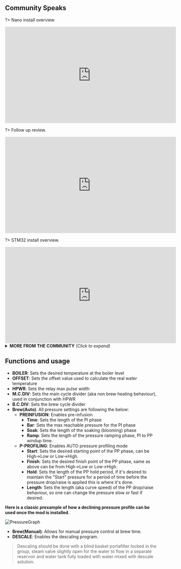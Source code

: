 ## Community Speaks

<!-- panels:start -->
<!-- div:left-panel -->
?> Nano install overview
<iframe width="560" height="315" src="https://www.youtube.com/embed/EJFadpL9aOE" title="GAGGIUINO BUILD LOG" frameborder="0" allow="accelerometer; autoplay; clipboard-write; encrypted-media; gyroscope; picture-in-picture" allowfullscreen></iframe>

<!-- div:right-panel -->

?> Follow up review.
<iframe width="560" height="315" src="https://www.youtube.com/embed/Dm1uVyiZOOE" title="GAGGIUINO BUILD LOG" frameborder="0" allow="accelerometer; autoplay; clipboard-write; encrypted-media; gyroscope; picture-in-picture" allowfullscreen></iframe>

<!-- panels:end -->

?> STM32 install overview.
<iframe width="560" height="315" src="https://www.youtube.com/embed/5-PWW3dbh1c" title="YouTube video player" frameborder="0" allow="accelerometer; autoplay; clipboard-write; encrypted-media; gyroscope; picture-in-picture" allowfullscreen></iframe>

<details>

<summary><b>MORE FROM THE COMMUNITY</b> <i>(Click to expand)</i></summary>

<iframe width="560" height="315" src="https://www.youtube.com/embed/MxPNQRCxQZc" title="GAGGIUINO Upgrade Show" frameborder="0" allow="accelerometer; autoplay; clipboard-write; encrypted-media; gyroscope; picture-in-picture" allowfullscreen></iframe>
</details>

<!-- panels:start -->
<!-- div:title-panel -->
## Functions and usage

 - **BOILER**: Sets the desired temperature at the boiler level
 - **OFFSET**: Sets the offset value used to calculate the real water temperature
 - **HPWR**: Sets the relay max pulse width
 - **M.C.DIV**: Sets the main cycle divider (aka non brew heating behaviour), used in conjunction with HPWR
 - **B.C.DIV**: Sets the brew cycle divider
 - **Brew(Auto)**: All pressure settings are following the below:
   - **PREINFUSION**: Enables pre-infusion
     - **Time**: Sets the length of the PI phase
     - **Bar**: Sets the max reachable pressure for the PI phase
     - **Soak**: Sets the length of the soaking (blooming) phase
     - **Ramp**: Sets the length of the pressure ramping phase, PI to PP windup time.
   - **P-PROFILING**: Enables AUTO pressure profiling mode
     - **Start**: Sets the desired starting point of the PP phase, can be High->Low or Low->High.
     - **Finish**: Sets the desired finish point of the PP phase, same as above can be from High->Low or Low->High.
     - **Hold**: Sets the length of the PP hold period, if it's desired to maintain the "Start" pressure for a period of time before the pressure drop/raise is applied this is where it's done.
     - **Length**: Sets the length (aka curve speed) of the PP drop/raise behaviour, so one can change the pressure slow or fast if desired.

**Here is a classic prexample of how a declining pressure profile can be used once the mod is installed.**

![PressureGraph](https://user-images.githubusercontent.com/109426580/204081504-90cd4961-5a0f-4911-b4db-00411437ff2f.png)


 - **Brew(Manual)**: Allows for manual pressure control at brew time.
 - **DESCALE**: Enables the descaling program.

  >Descaling should be done with a blind basket portafilter locked in the group, steam valve slightly open for the water to flow in a separate reservoir and water tank fully loaded with water mixed with descale solution.
  <!-- div:title-panel -->